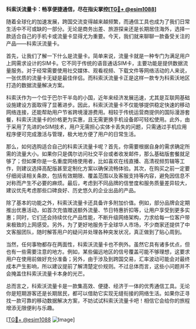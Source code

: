 **科索沃流量卡：畅享便捷通信，尽在指尖掌控[[TG💪+ @esim1088](https://t.me/s/esim1088)]**

随着全球化的加速发展，跨国交流变得越来越频繁，而通信工具也成为了我们日常生活中不可或缺的一部分。无论是商务出差、旅游探亲还是长期居住海外，选择一款适合自己的手机卡或流量卡显得尤为重要。今天，我们就来聊聊一款备受关注的产品——科索沃流量卡。

首先，让我们了解一下什么是流量卡。简单来说，流量卡就是一种专门为满足用户上网需求设计的SIM卡。它不同于传统的语音通话SIM卡，主要功能是提供数据流量服务。对于经常需要使用社交媒体、观看视频、下载文件等网络活动的人来说，一张优质的流量卡无疑是最佳伴侣。而科索沃流量卡正是这样一款专为科索沃地区打造的数据流量解决方案。

科索沃作为一个位于巴尔干半岛的小国，近年来经济发展迅速，尤其是互联网基础设施建设方面取得了显著进步。因此，科索沃流量卡不仅能够提供稳定快速的移动网络连接，还能帮助用户节省跨境漫游费用。相较于传统运营商提供的国际漫游套餐，科索沃流量卡的价格更为实惠，且无需更换手机设备即可轻松使用。此外，由于采用了先进的eSIM技术，用户无需担心实体卡丢失的问题，只需通过手机应用程序便可完成激活与管理，极大地方便了用户的日常生活。

那么，如何选购适合自己的科索沃流量卡呢？首先，你需要根据自身的需求确定所需的流量大小。如果你只是偶尔访问社交平台或者收发邮件，那么基础版套餐就足够了；但如果你是一名重度网络使用者，比如喜欢在线直播、高清视频剪辑等工作，则建议选择高配版甚至定制化方案以确保流畅体验。其次，在购买之前一定要仔细阅读相关条款，包括有效期限、覆盖范围以及客服支持等内容，避免因信息不对称而产生不必要的麻烦。最后，考虑到不同品牌的信誉度和服务质量差异较大，建议优先考虑那些口碑良好、历史悠久的企业出品的产品。

除了基本的功能之外，科索沃流量卡还具备许多附加价值。例如，部分品牌会定期推出优惠活动，如首次充值赠送额外流量、节日特惠折扣等，让用户享受到更多实惠；同时，它们还会持续优化产品性能，不断升级网络架构，力求给每一位客户带来极致的上网感受。另外，为了更好地服务于全球华人市场，不少商家还提供了中文客服团队，随时解答用户的疑问并处理各种突发状况，真正做到了贴心周到。

当然，任何事物都存在两面性，科索沃流量卡也不例外。虽然它具有诸多优点，但也有一些需要注意的地方。例如，某些偏远地区的信号覆盖可能不够理想，这要求用户在使用前做好充分准备；另外，由于涉及到跨国交易，汇率波动可能会对最终成本产生影响，所以建议提前了解清楚定价规则。不过总体而言，这些小问题并不会掩盖住科索沃流量卡本身的光芒。

总而言之，科索沃流量卡是一款集高效、便捷、经济于一体的优秀通信工具。无论你是短期游客还是长期居民，都可以借助它实现无缝衔接的网络生活。如果你正寻找一款可靠的移动数据解决方案，不妨试试科索沃流量卡吧！相信它会给你的旅程增添无限便利与乐趣。

[[TG💪+ @esim1088](https://t.me/s/esim1088) ![Image](https://i.postimg.cc/4NQfJmqS/Snipaste-2025-05-13-00-14-12.png)]